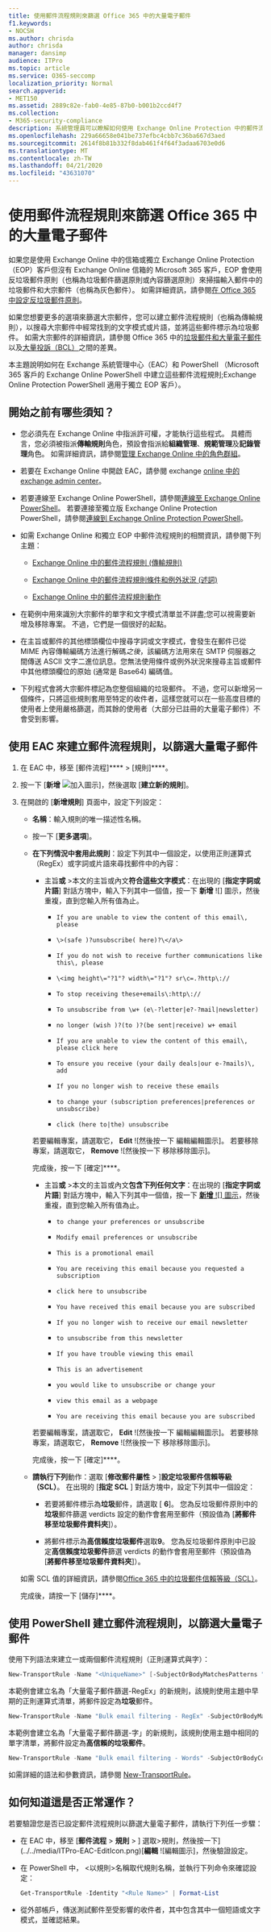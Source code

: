 ```yaml
---
title: 使用郵件流程規則來篩選 Office 365 中的大量電子郵件
f1.keywords:
- NOCSH
ms.author: chrisda
author: chrisda
manager: dansimp
audience: ITPro
ms.topic: article
ms.service: O365-seccomp
localization_priority: Normal
search.appverid:
- MET150
ms.assetid: 2889c82e-fab0-4e85-87b0-b001b2ccd4f7
ms.collection:
- M365-security-compliance
description: 系統管理員可以瞭解如何使用 Exchange Online Protection 中的郵件流程規則，以進行大量電子郵件篩選。
ms.openlocfilehash: 229a66658e041be737efbc4cbb7c36ba667d3aed
ms.sourcegitcommit: 2614f8b81b332f8dab461f4f64f3adaa6703e0d6
ms.translationtype: MT
ms.contentlocale: zh-TW
ms.lasthandoff: 04/21/2020
ms.locfileid: "43631070"
---
```

# <a name="use-mail-flow-rules-to-filter-bulk-email-in-office-365"></a>使用郵件流程規則來篩選 Office 365 中的大量電子郵件

如果您是使用 Exchange Online 中的信箱或獨立 Exchange Online Protection （EOP）客戶但沒有 Exchange Online 信箱的 Microsoft 365 客戶，EOP 會使用反垃圾郵件原則（也稱為垃圾郵件篩選原則或內容篩選原則）來掃描輸入郵件中的垃圾郵件和大宗郵件（也稱為灰色郵件）。 如需詳細資訊，請參閱[在 Office 365 中設定反垃圾郵件原則](configure-your-spam-filter-policies.md)。

如果您想要更多的選項來篩選大宗郵件，您可以建立郵件流程規則（也稱為傳輸規則），以搜尋大宗郵件中經常找到的文字模式或片語，並將這些郵件標示為垃圾郵件。 如需大宗郵件的詳細資訊，請參閱 Office 365 中的[垃圾郵件和大量電子郵件](what-s-the-difference-between-junk-email-and-bulk-email.md)以及[大量投訴（BCL）](bulk-complaint-level-values.md)之間的差異。

本主題說明如何在 Exchange 系統管理中心（EAC）和 PowerShell （Microsoft 365 客戶的 Exchange Online PowerShell 中建立這些郵件流程規則;Exchange Online Protection PowerShell 適用于獨立 EOP 客戶）。

## <a name="what-do-you-need-to-know-before-you-begin"></a>開始之前有哪些須知？

- 您必須先在 Exchange Online 中指派許可權，才能執行這些程式。 具體而言，您必須被指派**傳輸規則**角色，預設會指派給**組織管理**、**規範管理**及**記錄管理**角色。 如需詳細資訊，請參閱[管理 Exchange Online 中的角色群組](https://docs.microsoft.com/Exchange/permissions-exo/role-groups)。

- 若要在 Exchange Online 中開啟 EAC，請參閱 exchange [online 中的 exchange admin center](https://docs.microsoft.com/Exchange/exchange-admin-center)。

- 若要連線至 Exchange Online PowerShell，請參閱[連線至 Exchange Online PowerShell](https://docs.microsoft.com/powershell/exchange/exchange-online/connect-to-exchange-online-powershell/connect-to-exchange-online-powershell)。 若要連接至獨立版 Exchange Online Protection PowerShell，請參閱[連線到 Exchange Online Protection PowerShell](https://docs.microsoft.com/powershell/exchange/exchange-eop/connect-to-exchange-online-protection-powershell)。

- 如需 Exchange Online 和獨立 EOP 中郵件流程規則的相關資訊，請參閱下列主題：

  - [Exchange Online 中的郵件流程規則 (傳輸規則)](https://docs.microsoft.com/Exchange/security-and-compliance/mail-flow-rules/mail-flow-rules)

  - [Exchange Online 中的郵件流程規則條件和例外狀況 (述詞)](https://docs.microsoft.com/Exchange/security-and-compliance/mail-flow-rules/conditions-and-exceptions)

  - [Exchange Online 中的郵件流程規則動作](https://docs.microsoft.com/Exchange/security-and-compliance/mail-flow-rules/mail-flow-rule-actions)

- 在範例中用來識別大宗郵件的單字和文字模式清單並不詳盡;您可以視需要新增及移除專案。 不過，它們是一個很好的起點。

- 在主旨或郵件的其他標頭欄位中搜尋字詞或文字模式，會發生在郵件已從 MIME 內容傳輸編碼方法進行解碼*之後*，該編碼方法用來在 SMTP 伺服器之間傳送 ASCII 文字二進位訊息。您無法使用條件或例外狀況來搜尋主旨或郵件中其他標頭欄位的原始 (通常是 Base64) 編碼值。

- 下列程式會將大宗郵件標記為您整個組織的垃圾郵件。 不過，您可以新增另一個條件，只將這些規則套用至特定的收件者，這樣您就可以在一些高度目標的使用者上使用嚴格篩選，而其餘的使用者（大部分已註冊的大量電子郵件）不會受到影響。

## <a name="use-the-eac-to-create-mail-flow-rules-that-filter-bulk-email"></a>使用 EAC 來建立郵件流程規則，以篩選大量電子郵件

1. 在 EAC 中，移至 [郵件流程]**** \> [規則]****。

2. 按一下 [**新增** ![加入](../../media/ITPro-EAC-AddIcon.png)圖示]，然後選取 [**建立新的規則**]。

3. 在開啟的 [**新增規則**] 頁面中，設定下列設定：

   - **名稱**：輸入規則的唯一描述性名稱。

   - 按一下 [**更多選項**]。

   - **在下列情況中套用此規則**：設定下列其中一個設定，以使用正則運算式（RegEx）或字詞或片語來尋找郵件中的內容：

     - 主旨**或** \>本文的主旨或內文**符合這些文字模式**：在出現的 [**指定字詞或片語**] 對話方塊中，輸入下列其中一個值，按一下 [](../../media/ITPro-EAC-AddIcon.png)**新增** ![] 圖示，然後重複，直到您輸入所有值為止。

       - `If you are unable to view the content of this email\, please`

       - `\>(safe )?unsubscribe( here)?\</a\>`

       - `If you do not wish to receive further communications like this\, please`

       - `\<img height\="?1"? width\="?1"? sr\c=.?http\://`

       - `To stop receiving these+emails\:http\://`

       - `To unsubscribe from \w+ (e\-?letter|e?-?mail|newsletter)`

       - `no longer (wish )?(to )?(be sent|receive) w+ email`

       - `If you are unable to view the content of this email\, please click here`

       - `To ensure you receive (your daily deals|our e-?mails)\, add`

       - `If you no longer wish to receive these emails`

       - `to change your (subscription preferences|preferences or unsubscribe)`

       - `click (here to|the) unsubscribe`

      若要編輯專案，請選取它， **Edit** ![然後按一下 [](../../media/ITPro-EAC-EditIcon.png)編輯編輯圖示]。 若要移除專案，請選取它， **Remove** ![然後按一下 [](../../media/ITPro-EAC-DeleteIcon.png)移除移除圖示]。

       完成後，按一下 [確定]****。

     - 主旨**或** \>本文的主旨或內文**包含下列任何文字**：在出現的 [**指定字詞或片語**] 對話方塊中，輸入下列其中一個值，按一下 [**新增** ![] 圖示](../../media/ITPro-EAC-AddIcon.png)，然後重複，直到您輸入所有值為止。

       - `to change your preferences or unsubscribe`

       - `Modify email preferences or unsubscribe`

       - `This is a promotional email`

       - `You are receiving this email because you requested a subscription`

       - `click here to unsubscribe`

       - `You have received this email because you are subscribed`

       - `If you no longer wish to receive our email newsletter`

       - `to unsubscribe from this newsletter`

       - `If you have trouble viewing this email`

       - `This is an advertisement`

       - `you would like to unsubscribe or change your`

       - `view this email as a webpage`

       - `You are receiving this email because you are subscribed`

      若要編輯專案，請選取它， **Edit** ![然後按一下 [](../../media/ITPro-EAC-EditIcon.png)編輯編輯圖示]。 若要移除專案，請選取它， **Remove** ![然後按一下 [](../../media/ITPro-EAC-DeleteIcon.png)移除移除圖示]。

       完成後，按一下 [確定]****。

   - **請執行下列**動作：選取 [**修改郵件屬性** \> ]**設定垃圾郵件信賴等級（SCL）**。 在出現的 [**指定 SCL** ] 對話方塊中，設定下列其中一個設定：

     - 若要將郵件標示為**垃圾**郵件，請選取 [ **6**]。 您為反垃圾郵件原則中的**垃圾**郵件篩選 verdicts 設定的動作會套用至郵件（預設值為 [**將郵件移至垃圾郵件資料夾**]）。

     - 將郵件標示為**高信賴度垃圾郵件**選取**9**。 您為反垃圾郵件原則中已設定**高信賴度垃圾郵件**篩選 verdicts 的動作會套用至郵件（預設值為 [**將郵件移至垃圾郵件資料夾**]）。

    如需 SCL 值的詳細資訊，請參閱[Office 365 中的垃圾郵件信賴等級（SCL）](spam-confidence-levels.md)。

   完成後，請按一下 [儲存]****。

## <a name="use-powershell-to-create-mail-flow-rules-that-filter-bulk-email"></a>使用 PowerShell 建立郵件流程規則，以篩選大量電子郵件

使用下列語法來建立一或兩個郵件流程規則（正則運算式與字）：

```powershell
New-TransportRule -Name "<UniqueName>" [-SubjectOrBodyMatchesPatterns "<RegEx1>","<RegEx2>"...] [-SubjectOrBodyContainsWords "<WordOrPrhase1>","<WordOrPhrase2>"...] -SetSCL <6 | 9>
```

本範例會建立名為「大量電子郵件篩選-RegEx」的新規則，該規則使用主題中早期的正則運算式清單，將郵件設定為**垃圾**郵件。

```powershell
New-TransportRule -Name "Bulk email filtering - RegEx" -SubjectOrBodyMatchesPatterns "If you are unable to view the content of this email\, please","\>(safe )?unsubscribe( here)?\</a\>","If you do not wish to receive further communications like this\, please","\<img height\="?1"? width\="?1"? sr\c=.?http\://","To stop receiving these+emails\:http\://","To unsubscribe from \w+ (e\-?letter|e?-?mail|newsletter)","no longer (wish )?(to )?(be sent|receive) w+ email","If you are unable to view the content of this email\, please click here","To ensure you receive (your daily deals|our e-?mails)\, add","If you no longer wish to receive these emails","to change your (subscription preferences|preferences or unsubscribe)","click (here to|the) unsubscribe"... -SetSCL 6
```

本範例會建立名為「大量電子郵件篩選-字」的新規則，該規則使用主題中相同的單字清單，將郵件設定為**高信賴的垃圾郵件**。

```powershell
New-TransportRule -Name "Bulk email filtering - Words" -SubjectOrBodyContainsWords "to change your preferences or unsubscribe","Modify email preferences or unsubscribe","This is a promotional email","You are receiving this email because you requested a subscription","click here to unsubscribe","You have received this email because you are subscribed","If you no longer wish to receive our email newsletter","to unsubscribe from this newsletter","If you have trouble viewing this email","This is an advertisement","you would like to unsubscribe or change your","view this email as a webpage","You are receiving this email because you are subscribed" -SetSCL 9
```

如需詳細的語法和參數資訊，請參閱 [New-TransportRule](https://docs.microsoft.com/powershell/module/exchange/policy-and-compliance/new-transportrule)。

## <a name="how-do-you-know-this-worked"></a>如何知道這是否正常運作？

若要驗證您是否已設定郵件流程規則以篩選大量電子郵件，請執行下列任一步驟：

- 在 EAC 中，移至 [**郵件流程** \> **規則** \> ] 選取\>規則，然後按一下](../../media/ITPro-EAC-EditIcon.png)[**編輯** ![編輯圖示]，然後驗證設定。

- 在 PowerShell 中， \<以規則\>名稱取代規則名稱，並執行下列命令來確認設定：

  ```powershell
  Get-TransportRule -Identity "<Rule Name>" | Format-List
  ```

- 從外部帳戶，傳送測試郵件至受影響的收件者，其中包含其中一個短語或文字模式，並確認結果。

